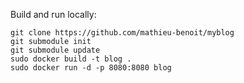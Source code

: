 Build and run locally:

```
git clone https://github.com/mathieu-benoit/myblog
git submodule init
git submodule update
sudo docker build -t blog .
sudo docker run -d -p 8080:8080 blog
```

